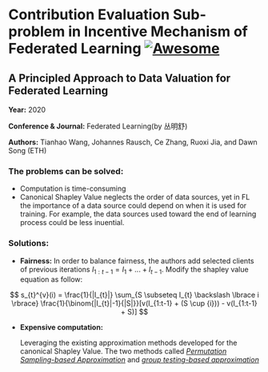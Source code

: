 # Contribution Evaluation Sub-problem in Incentive Mechanism of Federated Learning [![Awesome](https://awesome.re/badge.svg)](https://awesome.re)

## A Principled Approach to Data Valuation for Federated Learning

<strong>Year:</strong> 2020

<strong>Conference & Journal:</strong> Federated Learning(by 丛明舒)

<strong>Authors:</strong> Tianhao Wang, Johannes Rausch, Ce Zhang, Ruoxi Jia, and Dawn Song (ETH)

### The problems can be solved:

- Computation is time-consuming
- Canonical Shapley Value neglects the order of data sources, yet in FL the importance of a data source
could depend on when it is used for training. For example, the data sources used toward the end of learning process could be less inuential.

### Solutions:
- <strong>Fairness:</strong>
In order to balance fairness, the authors add selected clients of previous iterations $I_{1:t-1} = I_{1} + ... + I_{t-1}$.
Modify the shapley value equation as follow:

$$
s_{t}^{v}(i) = \frac{1}{|I_{t}|} \sum_{S \subseteq I_{t} \backslash \lbrace i \rbrace} \frac{1}{\binom{|I_{t}|-1}{|S|}}[v(I_{1:t-1} + (S \cup {i})) - v(I_{1:t-1} + S)]
$$

- <strong>Expensive computation:</strong> 
  
  Leveraging the existing approximation methods developed for the canonical Shapley Value. The two methods called _[Permutation Sampling-based Approximation](http://proceedings.mlr.press/v89/jia19a/jia19a.pdf)_ and  _[group testing-based approximation](https://eprints.soton.ac.uk/383963/1/__soton.ac.uk_ude_personalfiles_users_jo1d13_mydesktop_Sasan%2520Maleki%2520-%2520Thesis.pdf)_





